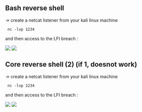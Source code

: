 ## Bash reverse shell <br>
-> create a netcat listener from your kali linux machine 

<code> nc -lvp 1234 </code>

and then access to the LFI breach : 

<img src="https://i.imgur.com/jnD7UGf.png">
<img src="https://i.imgur.com/Nr7bwQz.png">

<br>


## Core reverse shell (2) <strong>(if 1, doesnot work)</strong> <br>
-> create a netcat listener from your kali linux machine 

<code> nc -lvp 1234 </code>


and then access to the LFI breach : 

<img src="https://i.imgur.com/jnD7UGf.png">
<img src="https://i.imgur.com/Nr7bwQz.png">
